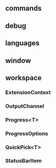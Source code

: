 ## commands
## debug
## languages
## window
## workspace
### ExtensionContext
### OutputChannel
### Progress\<T>
### ProgressOptions
### QuickPick\<T>
### StatusBarItem